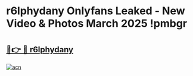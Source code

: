 # r6lphydany Onlyfans Leaked - New Video & Photos March 2025 !pmbgr

# <h2><a href="https://t6l24z.iuczelnia.edu.pl?title=r6lphydany&ref=pmbgr">🔗👉 🔴 r6lphydany</a></h2>

[![acn](https://github.com/user-attachments/assets/0f9c940e-d8b0-45ae-aac7-cd30a18b3e1c)](https://t6l24z.iuczelnia.edu.pl?title=r6lphydany&ref=pmbgr)

